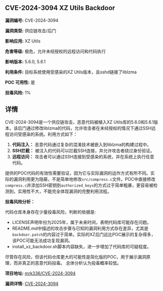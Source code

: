 ## CVE-2024-3094 XZ Utils Backdoor

**漏洞编号:** CVE-2024-3094

**漏洞类型:** 供应链攻击/后门

**影响应用:** XZ Utils

**危害等级:** 极危，允许未经授权的远程访问和代码执行

**影响版本:** 5.6.0, 5.6.1

**利用条件:** 目标系统使用受感染的XZ Utils版本，且sshd链接了liblzma

**POC 可用性:** 是

**投毒风险:** 1%

## 详情

CVE-2024-3094是一个供应链攻击，恶意代码被植入XZ Utils库的5.6.0和5.6.1版本。该后门通过修改liblzma的代码，允许攻击者在未经授权的情况下通过SSH远程访问受感染的系统。利用方式如下：

1.  **代码注入：** 恶意代码通过复杂的混淆技术被嵌入到liblzma的构建过程中。
2.  **SSH拦截：** 被注入的代码可以拦截SSH连接，并允许攻击者绕过身份验证。
3.  **远程访问：** 攻击者可以通过SSH连接到受感染的系统，并在系统上执行任意代码。

提供的POC代码的有效性需要验证，因为它与实际漏洞的运作方式有所不同。实际的漏洞利用更为隐蔽，不是简单地修改`src/compress.c`文件。POC中直接修改`compress.c`并添加SSH密钥到`authorized_keys`的方式过于简单粗暴，更容易被检测到，实用性不大，不能完全体现漏洞的完整利用流程。

**投毒风险分析：**

代码仓库本身存在少量投毒风险，判断的依据是:
*   LICENSE声明年份为2025年，属于未来时间，表明代码库可能存在问题。
*   README.md中描述的攻击步骤与已知的漏洞利用方式存在差异，尤其是`backdoor.patch`的内容过于简单。实际的XZ后门远比POC展示的复杂得多，该POC可能无法成功复现漏洞。
*   install_xz_backdoor.sh脚本内容缺失，进一步增加了代码库的可疑程度。

尽管存在风险，但该代码仓库更大的可能性是简化版的POC，用于展示漏洞原理，而非真正的恶意代码投毒。 总体分析认为投毒概率较低。

**项目地址:** [mrk336/CVE-2024-3094](https://github.com/mrk336/CVE-2024-3094)

**漏洞详情:** [CVE-2024-3094](https://nvd.nist.gov/vuln/detail/CVE-2024-3094)